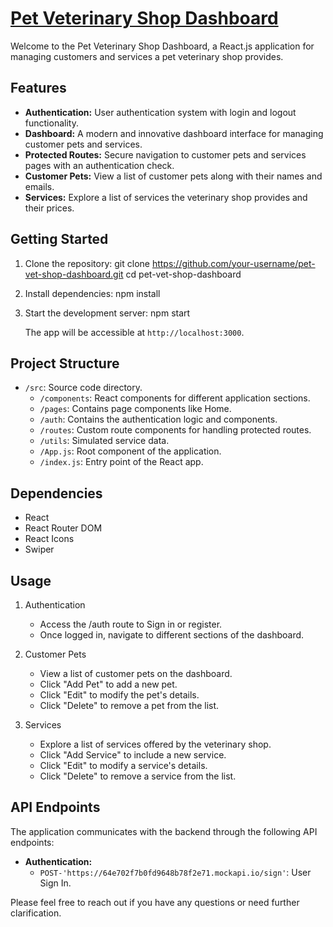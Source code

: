 # [Pet Veterinary Shop Dashboard](https://wonderful-cajeta-c4dec6.netlify.app/)

Welcome to the Pet Veterinary Shop Dashboard, a React.js application for managing customers and services a pet veterinary shop provides.

## Features

- **Authentication:** User authentication system with login and logout functionality.
- **Dashboard:** A modern and innovative dashboard interface for managing customer pets and services.
- **Protected Routes:** Secure navigation to customer pets and services pages with an authentication check.
- **Customer Pets:** View a list of customer pets along with their names and emails.
- **Services:** Explore a list of services the veterinary shop provides and their prices.

## Getting Started

1. Clone the repository:
   git clone https://github.com/your-username/pet-vet-shop-dashboard.git
   cd pet-vet-shop-dashboard

2. Install dependencies:
   npm install

3. Start the development server:
   npm start

   The app will be accessible at `http://localhost:3000`.

## Project Structure

- `/src`: Source code directory.
  - `/components`: React components for different application sections.
  - `/pages`: Contains page components like Home.
  - `/auth`: Contains the authentication logic and components.
  - `/routes`: Custom route components for handling protected routes.
  - `/utils`: Simulated service data.
  - `/App.js`: Root component of the application.
  - `/index.js`: Entry point of the React app.

## Dependencies

- React
- React Router DOM
- React Icons
- Swiper

## Usage

1. Authentication
   * Access the /auth route to Sign in or register.
   * Once logged in, navigate to different sections of the dashboard.

2. Customer Pets
   * View a list of customer pets on the dashboard.
   * Click "Add Pet" to add a new pet.
   * Click "Edit" to modify the pet's details.
   * Click "Delete" to remove a pet from the list.

3. Services
   * Explore a list of services offered by the veterinary shop.
   * Click "Add Service" to include a new service.
   * Click "Edit" to modify a service's details.
   * Click "Delete" to remove a service from the list.


## API Endpoints

The application communicates with the backend through the following API endpoints:

- **Authentication:**
  - `POST-'https://64e702f7b0fd9648b78f2e71.mockapi.io/sign'`: User Sign In.
  
Please feel free to reach out if you have any questions or need further clarification.

